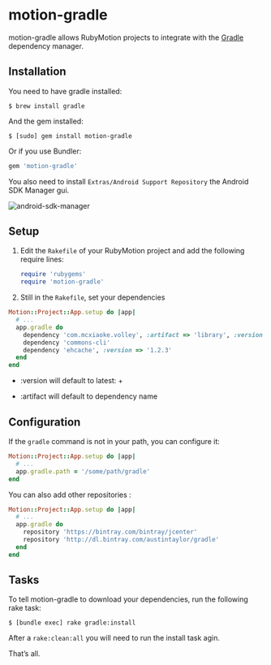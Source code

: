 # motion-gradle

motion-gradle allows RubyMotion projects to integrate with the
[Gradle](http://gradle.apache.org/) dependency manager.


## Installation

You need to have gradle installed: 

```
$ brew install gradle
```

And the gem installed: 

```
$ [sudo] gem install motion-gradle
```

Or if you use Bundler:

```ruby
gem 'motion-gradle'
```

You also need to install `Extras/Android Support Repository` the Android SDK Manager gui.

![android-sdk-manager](https://raw.github.com/jaffeux/motion-gradle/images/android-sdk-manager.png)


## Setup

1. Edit the `Rakefile` of your RubyMotion project and add the following require
   lines:

   ```ruby
   require 'rubygems'
   require 'motion-gradle'
   ```

2. Still in the `Rakefile`, set your dependencies

  ```ruby
  Motion::Project::App.setup do |app|
    # ...
    app.gradle do
      dependency 'com.mcxiaoke.volley', :artifact => 'library', :version => '1.0.10'
      dependency 'commons-cli'
      dependency 'ehcache', :version => '1.2.3'
    end
  end
  ```

  * :version will default to latest: +

  * :artifact will default to dependency name


## Configuration

If the `gradle` command is not in your path, you can configure it:

```ruby
Motion::Project::App.setup do |app|
  # ...
  app.gradle.path = '/some/path/gradle'
end
```

You can also add other repositories :

```ruby
Motion::Project::App.setup do |app|
  # ...
  app.gradle do
    repository 'https://bintray.com/bintray/jcenter'
    repository 'http://dl.bintray.com/austintaylor/gradle'
  end
end
```

## Tasks

To tell motion-gradle to download your dependencies, run the following rake
task:

```
$ [bundle exec] rake gradle:install
```

After a `rake:clean:all` you will need to run the install task agin.

That’s all.
